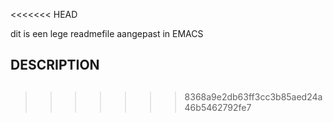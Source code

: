 <<<<<<< HEAD

dit is een lege readmefile aangepast in EMACS



## DESCRIPTION
##

>>>>>>> 8368a9e2db63ff3cc3b85aed24a46b5462792fe7
